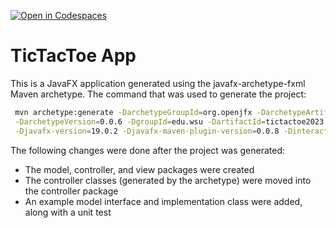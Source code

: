 [![Open in Codespaces](https://classroom.github.com/assets/launch-codespace-f4981d0f882b2a3f0472912d15f9806d57e124e0fc890972558857b51b24a6f9.svg)](https://classroom.github.com/open-in-codespaces?assignment_repo_id=10089974)
# TicTacToe App

This is a JavaFX application generated using the javafx-archetype-fxml Maven archetype. 
The command that was used to generate the project:

```bash
 mvn archetype:generate -DarchetypeGroupId=org.openjfx -DarchetypeArtifactId=javafx-archetype-fxml \
 -DarchetypeVersion=0.0.6 -DgroupId=edu.wsu -DartifactId=tictactoe2023 -Dversion=0.0.1-SNAPSHOT \
 -Djavafx-version=19.0.2 -Djavafx-maven-plugin-version=0.0.8 -DinteractiveMode=false
```
The following changes were done after the project was generated:
 - The model, controller, and view packages were created
 - The controller classes (generated by the archetype) were moved into the controller package
 - An example model interface and implementation class were added, along with a unit test

